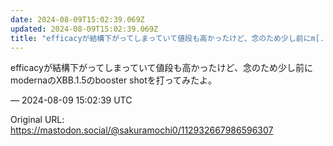 ```yaml
---
date: 2024-08-09T15:02:39.069Z
updated: 2024-08-09T15:02:39.069Z
title: "efficacyが結構下がってしまっていて値段も高かったけど、念のため少し前にm[...]"
---
```


<p>efficacyが結構下がってしまっていて値段も高かったけど、念のため少し前にmodernaのXBB.1.5のbooster shotを打ってみたよ。</p>

&mdash; 2024-08-09 15:02:39 UTC

Original URL: https://mastodon.social/@sakuramochi0/112932667986596307
